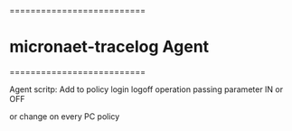 ==========================
# micronaet-tracelog Agent
==========================

Agent scritp:
Add to policy login logoff operation passing parameter IN or OFF

or change on every PC policy

